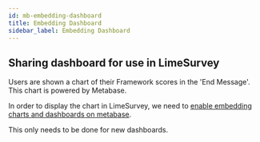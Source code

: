 ```yaml
---
id: mb-embedding-dashboard
title: Embedding Dashboard
sidebar_label: Embedding Dashboard
---
```


## Sharing dashboard for use in LimeSurvey

Users are shown a chart of their Framework scores in the 'End Message'.  This chart is powered by Metabase.

In order to display the chart in LimeSurvey, we need to [enable embedding charts and dashboards on metabase](https://metabase.com/docs/v0.23.0/administration-guide/13-embedding.html).

This only needs to be done for new dashboards.